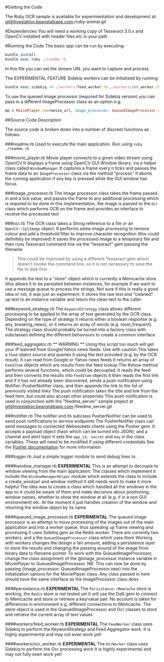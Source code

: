 #Getting the Code

The Ruby OCR sample is available for experimentation and development at:
git@livestation.beanstalkapp.com:/ruby-animal.git

#Dependencies
You will need a working copy of Tesseract 3.0.x and OpenCV installed with header files etc in your path
 
#Running the Code
The basic app can be run by executing:
```ruby
bundle install
bundle exec ruby ./readme.rb
```

In this file you can set the stream URL you want to capture and process

The EXPERIMENTAL FEATURE Sidekiq workers can be initialized by running:
```ruby
bundle exec sidekiq -r ./workers/feed_worker.rb ./workers/ocr_worker.rb
```
To use the queued image processor (required for Sidekiq version) you can pass in a different ImageProcessor class as an option e.g.
```ruby
mp = MoviePlayer.new(movie_url, image_processor: QueuedImageProcessor.new)
```

##Source Code Description

The source code is broken down into a number of discreet functions as follows

###readme.rb
Used to execute the main application. Run using `ruby ./readme.rb`

###movie_player.rb
Movie player connects to a given video stream using OpenCV
It displays a frame using OpenCV GUI Window library, via a helper class called `WindowManager`
It captures a frame every n ticks and passes the frame data to an `ImageProcessor` class via the method "process"
It aborts the running application if any key is pressed while the GUI window has focus.

###image_processor.rb
The Image processor class takes the frame passed in and a tick value, and passes the frame to any additional processing which is required to be done
In this implementation, the image is passed to the `Ocr` class which performs OCR on the frame and provides an interface to receive the processed text

###ocr.rb
The OCR class takes a String reference to a file or an `OpenCV::IplImage` object.
It performs some image processing to remove colour and add a threshold filter to improve character recognition (this could definitely be improved)
It saves the processed image to a temporary file and then runs Tesseract command line via the "tesseract" gem passing the filename
> This could be improved by using a different Tesseract gem which doesn't invoke the command line, so it is not necessary to save the file to disk first

It appends the text to a "store" object which is currently a Memcache store (this allows it to be persisted between instances, for example if we want to use a message queue to process the strings. Not sure if this is really a good idea or not, it was just an experiment.
It stores the raw text and "cleaned" up  text to an instance variable and return the clean text to the caller

###keyword_strategy.rb
The `KeywordStrategy` class allows different processing to be applied to the array of text generated by the OCR class.
Depending on the type of strategy it returns either a boolean response (e.g. any, breaking_news), or it returns an array of words (e.g. most_frequent).
The strategy class should probably be turned into a factory class with subclasses defining the different behaviours to create a common interface

###feed_aggregator.rb
** WARNING ** Using this script too much will get your IP banned from Google/Yahoo news feeds. Use with caution
This takes a `Feed` object source and queries it using the text provided (e.g. by the OCR result). It can read from Google or Yahoo news feeds
It returns an array of `FeedItem` objects which are results from the feed lookup
The #show method performs several functions, which could be decoupled.
It reads the feed and then converts the results into `FeedItem` objects
It then reads the first link and if it has not already been discovered, sends a push notification using Notifier::PusherNotifier class, and then appends the link to the list of previously visited links
The push notification takes the title and link from the feed item, but could also accept other properties
This push notification is used in conjunction with the "feedme_server" sample project at git@livestation.beanstalkapp.com:/feedme_server.git

###notifier.rb
The notifier and its subclass PusherNotifier can be used to send push notifications to service endpoints
The PusherNotifier class can send messages to connected Websockets clients using the Pusher gem.
It accepts a payload object (hash which can be turned into JSON), and a channel and alert topic
It sets the `app_id, secret` and `key` in the class variables. These will need to be modified if using different credentials
See the [Pusher documentation](http://www.pusher.com/docs) for more information

###logger.rb
Just a simple logger module to send debug lines to.


####window_manager.rb **EXPERIMENTAL**
This is an attempt to decouple to window viewing from the main application.
The classes which implement it include the `WindowManagerHelper` module which extends the class to include a create_window! and window method
It still needs work to make it more helpful
The idea was to create a class which handled all the windows in the app so it could be aware of them and make decisions about positioning, window names, whether to show the window at all (e.g. if in a non GUI environment) etc.
At the moment it just handles creation of the window and returning the window object by its name

####queued_image_processor.rb **EXPERIMENTAL**
The queued image processor is an attempt to move processing of the images out of the main application and into a worker queue, thus speeding up frame viewing and processing
It uses Sidekiq gem as the Redis worker. There are currently two workers, and a the `QueuedImageProcessor` class which uses them
Working with workers changes the design a fair amount, adding a persistence layer to store the results and changing the passing around of the image from binary data to filename pointer
To work with the QueuedImageProcessor, change the class assignment of the @image_processor instance variable in MoviePlayer to QueuedImageProcessor. 
NB: This can now be done by passing
{image_processor: QueuedImageProcessor.new} 
into the initialization options for the MoviePlayer class. Any class passed in here should have the same interface as the ImageProcessor class does

####persistance.rb **EXPERIMENTAL**
The `Persistance::Memcache` store is working, the `Redis` store is not tested yet
It will use the Dalli gem to connect to Memcache and store or retrieve a key/value pair.
No account is taken for differences in environment e.g. different connections to Memcache. 
The store object is used in the QueuedImageProcessor and Ocr classes to store and retrieve the current array of text values

####workers/feed_worker.rb **EXPERIMENTAL**
The `FeedWorker` class uses Sidekiq to perform the KeywordStrategy and Feed Aggregator work.
It is highly experimental and may not even work yet!

####workers/ocr_worker.rb **EXPERIMENTAL**
The `OcrWorker` class uses Sidekiq to perform the Ocr processing work
It is highly experimental and may not fully even work yet!
